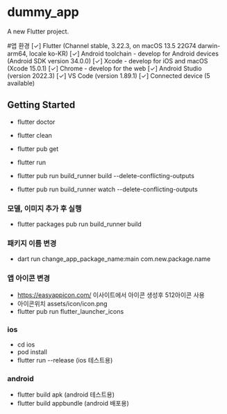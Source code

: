 # dummy_app

A new Flutter project.


#앱 환경
[✓] Flutter (Channel stable, 3.22.3, on macOS 13.5 22G74 darwin-arm64, locale ko-KR)
[✓] Android toolchain - develop for Android devices (Android SDK version 34.0.0)
[✓] Xcode - develop for iOS and macOS (Xcode 15.0.1)
[✓] Chrome - develop for the web
[✓] Android Studio (version 2022.3)
[✓] VS Code (version 1.89.1)
[✓] Connected device (5 available)

## Getting Started
- flutter doctor
- flutter clean
- flutter pub get
- flutter run

- flutter pub run build_runner build --delete-conflicting-outputs
- flutter pub run build_runner watch --delete-conflicting-outputs


### 모델, 이미지 추가 후 실행
- flutter packages pub run build_runner build

### 패키지 이름 변경
- dart run change_app_package_name:main com.new.package.name

### 앱 아이콘 변경
- https://easyappicon.com/  이사이트에서 아이콘 생성후 512아이콘 사용
- 아이콘위치 assets/icon/icon.png
- flutter pub run flutter_launcher_icons

### ios
- cd ios
- pod install
- flutter run --release (ios 테스트용)

### android
- flutter build apk (android 테스트용)
- flutter build appbundle (android 배포용)


